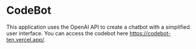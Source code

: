 # CodeBot
This application uses the OpenAI API to create a chatbot with a simplified user interface. You can access the codebot here https://codebot-ten.vercel.app/.
